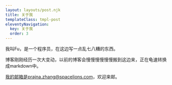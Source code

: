 ```yaml
---
layout: layouts/post.njk
title: 关于我
templateClass: tmpl-post
eleventyNavigation:
  key: 关于我
  order: 3
---
```


我叫Fu，是一个程序员，在这边写一点乱七八糟的东西。

博客刚刚经历一次大变动，以前的博客会慢慢慢慢慢慢搬到这边来，正在龟速转换成markdown中。

我的邮箱是prajna.zhang@spacelions.com，欢迎来邮。

